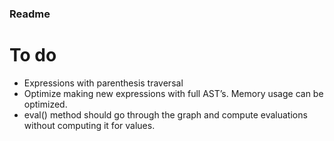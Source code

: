 ### Readme

# To do

* Expressions with parenthesis traversal
* Optimize making new expressions with full AST’s. Memory usage can be optimized.
* eval() method should go through the graph and compute evaluations without computing it for values.